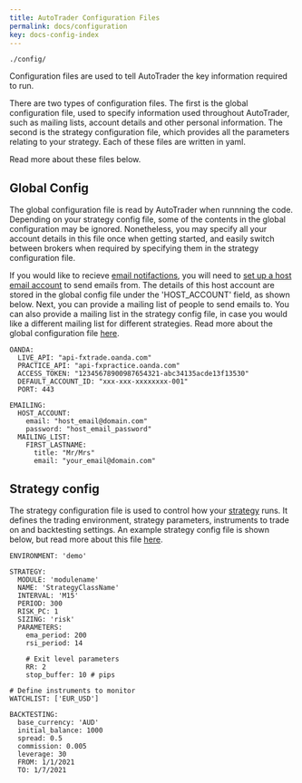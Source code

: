 ```yaml
---
title: AutoTrader Configuration Files
permalink: docs/configuration
key: docs-config-index
---
```

`./config/`

Configuration files are used to tell AutoTrader the key information required to run.

There are two types of configuration files. The first is the global configuration file, used to specify information used 
throughout AutoTrader, such as mailing lists, account details and other personal information. The second is the strategy
configuration file, which provides all the parameters relating to your strategy. 
Each of these files are written in yaml.

Read more about these files below.


## Global Config 
The global configuration file is read by AutoTrader when runnning the code. Depending on your strategy config file, some 
of the contents in the global configuration may be ignored. Nonetheless, you may specify all your account details in this 
file once when getting started, and easily switch between brokers when required by specifying them in the strategy configuration
file.

If you would like to recieve [email notifactions](emailing), you will need to [set up a host email account](../tutorials/host-email)
 to send emails from. The details of this host account are stored in the global config file under the 'HOST_ACCOUNT' field, 
 as shown below. Next, you can provide a mailing list of people to send emails to. You can also provide a mailing list in 
 the strategy config file, in case you would like a different mailing list for different strategies. Read more about the 
 global configuration file [here](configuration-global).

```
OANDA:
  LIVE_API: "api-fxtrade.oanda.com"
  PRACTICE_API: "api-fxpractice.oanda.com"
  ACCESS_TOKEN: "12345678900987654321-abc34135acde13f13530"
  DEFAULT_ACCOUNT_ID: "xxx-xxx-xxxxxxxx-001"
  PORT: 443

EMAILING:
  HOST_ACCOUNT:
    email: "host_email@domain.com"
    password: "host_email_password"
  MAILING_LIST:
    FIRST_LASTNAME:
      title: "Mr/Mrs"
      email: "your_email@domain.com"
```


## Strategy config 
The strategy configuration file is used to control how your [strategy](strategies) runs. It defines the trading environment,
strategy parameters, instruments to trade on and backtesting settings. An example strategy config file is shown below, but 
read more about this file [here](configuration-strategy).


```
ENVIRONMENT: 'demo'

STRATEGY:
  MODULE: 'modulename'
  NAME: 'StrategyClassName'
  INTERVAL: 'M15'
  PERIOD: 300
  RISK_PC: 1
  SIZING: 'risk'
  PARAMETERS:
    ema_period: 200
    rsi_period: 14
    
    # Exit level parameters
    RR: 2
    stop_buffer: 10 # pips

# Define instruments to monitor
WATCHLIST: ['EUR_USD']

BACKTESTING:
  base_currency: 'AUD'
  initial_balance: 1000
  spread: 0.5
  commission: 0.005
  leverage: 30
  FROM: 1/1/2021
  TO: 1/7/2021
```


